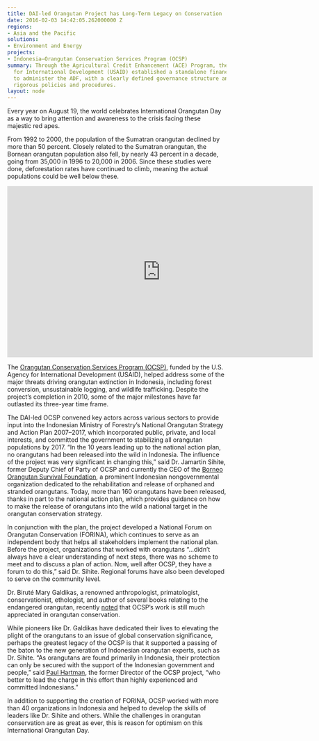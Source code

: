 ```yaml
---
title: DAI-led Orangutan Project has Long-Term Legacy on Conservation
date: 2016-02-03 14:42:05.262000000 Z
regions:
- Asia and the Pacific
solutions:
- Environment and Energy
projects:
- Indonesia—Orangutan Conservation Services Program (OCSP)
summary: Through the Agricultural Credit Enhancement (ACE) Program, the U.S. Agency
  for International Development (USAID) established a standalone financial institution
  to administer the ADF, with a clearly defined governance structure and guided by
  rigorous policies and procedures.
layout: node
---
```


Every year on August 19, the world celebrates International Orangutan Day as a way to bring attention and awareness to the crisis facing these majestic red apes.

<!--more-->

From 1992 to 2000, the population of the Sumatran orangutan declined by more than 50 percent. Closely related to the Sumatran orangutan, the Bornean orangutan population also fell, by nearly 43 percent in a decade, going from 35,000 in 1996 to 20,000 in 2006. Since these studies were done, deforestation rates have continued to climb, meaning the actual populations could be well below these.

<iframe allowfullscreen="" frameborder="0" height="394" mozallowfullscreen="" msallowfullscreen="" oallowfullscreen="" src="https://www.flickr.com/photos/daiglobal/20471238169/in/set-72157656972883829/player/" webkitallowfullscreen="" width="703"></iframe>

The [Orangutan Conservation Services Program (OCSP)](), funded by the U.S. Agency for International Development (USAID), helped address some of the major threats driving orangutan extinction in Indonesia, including forest conversion, unsustainable logging, and wildlife trafficking. Despite the project’s completion in 2010, some of the major milestones have far outlasted its three-year time frame.

The DAI-led OCSP convened key actors across various sectors to provide input into the Indonesian Ministry of Forestry’s National Orangutan Strategy and Action Plan 2007–2017, which incorporated public, private, and local interests, and committed the government to stabilizing all orangutan populations by 2017. “In the 10 years leading up to the national action plan, no orangutans had been released into the wild in Indonesia. The influence of the project was very significant in changing this,” said Dr. Jamartin Sihite, former Deputy Chief of Party of OCSP and currently the CEO of the [Borneo Orangutan Survival Foundation](http://orangutan.or.id/), a prominent Indonesian nongovernmental organization dedicated to the rehabilitation and release of orphaned and stranded orangutans. Today, more than 160 orangutans have been released, thanks in part to the national action plan, which provides guidance on how to make the release of orangutans into the wild a national target in the orangutan conservation strategy.

In conjunction with the plan, the project developed a National Forum on Orangutan Conservation (FORINA), which continues to serve as an independent body that helps all stakeholders implement the national plan. Before the project, organizations that worked with orangutans “…didn’t always have a clear understanding of next steps, there was no scheme to meet and to discuss a plan of action. Now, well after OCSP, they have a forum to do this,” said Dr. Sihite. Regional forums have also been developed to serve on the community level.

Dr. Biruté Mary Galdikas, a renowned anthropologist, primatologist, conservationist, ethologist, and author of several books relating to the endangered orangutan, recently [noted](https://twitter.com/DrBirute/status/558008136297349120) that OCSP’s work is still much appreciated in orangutan conservation.

While pioneers like Dr. Galdikas have dedicated their lives to elevating the plight of the orangutans to an issue of global conservation significance, perhaps the greatest legacy of the OCSP is that it supported a passing of the baton to the new generation of Indonesian orangutan experts, such as Dr. Sihite. “As orangutans are found primarily in Indonesia, their protection can only be secured with the support of the Indonesian government and people,” said [Paul Hartman](/who-we-are/our-team/paul-hartman), the former Director of the OCSP project, “who better to lead the charge in this effort than highly experienced and committed Indonesians.”

In addition to supporting the creation of FORINA, OCSP worked with more than 40 organizations in Indonesia and helped to develop the skills of leaders like Dr. Sihite and others. While the challenges in orangutan conservation are as great as ever, this is reason for optimism on this International Orangutan Day.
